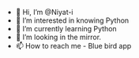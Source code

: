 - 👋 Hi, I’m @Niyat-i
- 👀 I’m interested in knowing Python
- 🌱 I’m currently learning Python
- 💞️ I’m looking in the mirror.
- 📫 How to reach me - Blue bird app

<!---
Niyat-i/Niyat-i is a ✨ special ✨ repository because its `README.md` (this file) appears on your GitHub profile.
You can click the Preview link to take a look at your changes.
--->
